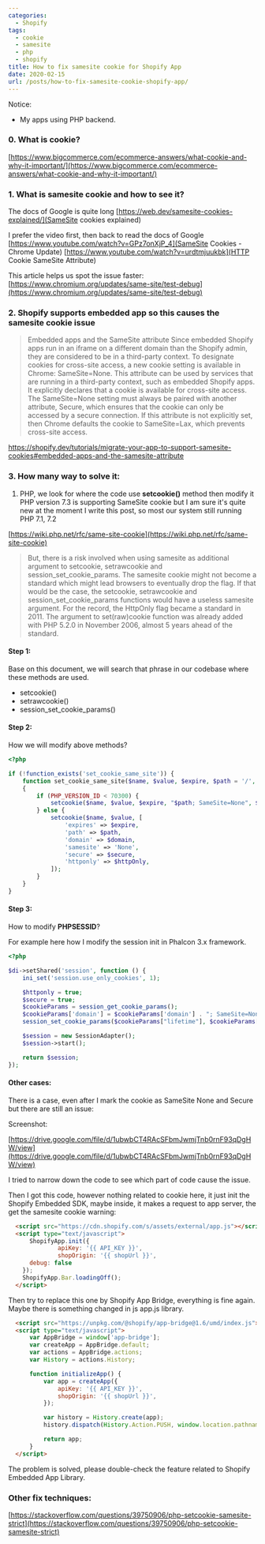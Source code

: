 ```yaml
---
categories:
  - Shopify
tags:
  - cookie
  - samesite
  - php
  - shopify
title: How to fix samesite cookie for Shopify App
date: 2020-02-15
url: /posts/how-to-fix-samesite-cookie-shopify-app/
---
```



Notice:
- My apps using PHP backend.

### 0. What is cookie?
[https://www.bigcommerce.com/ecommerce-answers/what-cookie-and-why-it-important/](https://www.bigcommerce.com/ecommerce-answers/what-cookie-and-why-it-important/)

### 1. What is **samesite** cookie and how to see it?

The docs of Google is quite long
[https://web.dev/samesite-cookies-explained/](SameSite cookies explained)

I prefer the video first, then back to read the docs of Google
[https://www.youtube.com/watch?v=GPz7onXjP_4](SameSite Cookies - Chrome Update)
[https://www.youtube.com/watch?v=urdtmjuukbk](HTTP Cookie SameSite Attribute)


This article helps us spot the issue faster:
[https://www.chromium.org/updates/same-site/test-debug](https://www.chromium.org/updates/same-site/test-debug)

###  2. Shopify supports embedded app so this causes the samesite cookie issue


> Embedded apps and the SameSite attribute
> Since embedded Shopify apps run in an iframe on a different domain than the Shopify admin, they are considered to be in a third-party context.
> To designate cookies for cross-site access, a new cookie setting is available in Chrome: SameSite=None. This attribute can be used by services that are running in a third-party context, such as embedded Shopify apps. It explicitly declares that a cookie is available for cross-site access. The SameSite=None setting must always be paired with another attribute, Secure, which ensures that the cookie can only be accessed by a secure connection.
> If this attribute is not explicitly set, then Chrome defaults the cookie to SameSite=Lax, which prevents cross-site access.

https://shopify.dev/tutorials/migrate-your-app-to-support-samesite-cookies#embedded-apps-and-the-samesite-attribute




### 3. How many way to solve it:

1. PHP, we look for where the code use **setcookie()** method then modify it
PHP version 7.3 is supporting SameSite cookie but I am sure it's quite new at the moment I write this post, so most our system still running PHP 7.1, 7.2

[https://wiki.php.net/rfc/same-site-cookie](https://wiki.php.net/rfc/same-site-cookie)

> But, there is a risk involved when using samesite as additional argument to setcookie, setrawcookie and session_set_cookie_params.
> The samesite cookie might not become a standard which might lead browsers to eventually drop the flag.
> If that would be the case, the setcookie, setrawcookie and session_set_cookie_params functions would have a useless samesite argument. For the record, the HttpOnly flag became a standard in 2011.
> The argument to set(raw)cookie function was already added with PHP 5.2.0 in November 2006, almost 5 years ahead of the standard.

#### Step 1:

Base on this document, we will search that phrase in our codebase where these methods are used.
- setcookie()
- setrawcookie()
- session_set_cookie_params()

#### Step 2:

How we will modify above methods?

```php
<?php

if (!function_exists('set_cookie_same_site')) {
    function set_cookie_same_site($name, $value, $expire, $path = '/', $domain = '', $secure = true, $httpOnly= true)
    {
        if (PHP_VERSION_ID < 70300) {
            setcookie($name, $value, $expire, "$path; SameSite=None", $domain, $secure, $httpOnly);
        } else {
            setcookie($name, $value, [
                'expires' => $expire,
                'path' => $path,
                'domain' => $domain,
                'samesite' => 'None',
                'secure' => $secure,
                'httponly' => $httpOnly,
            ]);
        }
    }
}

```

#### Step 3:

How to modify **PHPSESSID**?

For example here how I modify the session init in Phalcon 3.x framework.

```php
<?php

$di->setShared('session', function () {
    ini_set('session.use_only_cookies', 1);

    $httponly = true;
    $secure = true;
    $cookieParams = session_get_cookie_params();
    $cookieParams['domain'] = $cookieParams['domain'] . "; SameSite=None";
    session_set_cookie_params($cookieParams["lifetime"], $cookieParams["path"], $cookieParams["domain"], $secure, $httponly);

    $session = new SessionAdapter();
    $session->start();

    return $session;
});

```


#### Other cases:

There is a case, even after I mark the cookie as SameSite None and Secure but there are still an issue:

Screenshot:

[https://drive.google.com/file/d/1ubwbCT4RAcSFbmJwmjTnb0rnF93qDgHW/view](https://drive.google.com/file/d/1ubwbCT4RAcSFbmJwmjTnb0rnF93qDgHW/view)

I tried to narrow down the code to see which part of code cause the issue.

Then I got this code, however nothing related to cookie here, it just init the Shopify Embedded SDK,
maybe inside, it makes a request to app server, the get the samesite cookie warning:

```html
  <script src="https://cdn.shopify.com/s/assets/external/app.js"></script>
  <script type="text/javascript">
      ShopifyApp.init({
              apiKey: '{{ API_KEY }}',
              shopOrigin: '{{ shopUrl }}',
      debug: false
    });
    ShopifyApp.Bar.loadingOff();
  </script>
```

Then try to replace this one by Shopify App Bridge, everything is fine again.
Maybe there is something changed in js app.js library.

```html
  <script src="https://unpkg.com/@shopify/app-bridge@1.6/umd/index.js"></script>
  <script type="text/javascript">
      var AppBridge = window['app-bridge'];
      var createApp = AppBridge.default;
      var actions = AppBridge.actions;
      var History = actions.History;

      function initializeApp() {
          var app = createApp({
              apiKey: '{{ API_KEY }}',
              shopOrigin: '{{ shopUrl }}',
          });

          var history = History.create(app);
          history.dispatch(History.Action.PUSH, window.location.pathname);

          return app;
      }
  </script>
```
The problem is solved, please double-check the feature related to Shopify Embedded App Library.

### Other fix techniques:

[https://stackoverflow.com/questions/39750906/php-setcookie-samesite-strict](https://stackoverflow.com/questions/39750906/php-setcookie-samesite-strict)
